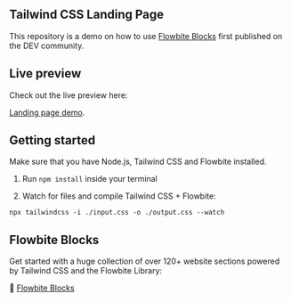 ## Tailwind CSS Landing Page

This repository is a demo on how to use [Flowbite Blocks](https://flowbite.com/blocks/) first published on the DEV community.

## Live preview

Check out the live preview here:

[Landing page demo](https://themesberg.github.io/tailwind-css-landing-page/).

## Getting started

Make sure that you have Node.js, Tailwind CSS and Flowbite installed.

1. Run `npm install` inside your terminal

2. Watch for files and compile Tailwind CSS + Flowbite:

```
npx tailwindcss -i ./input.css -o ./output.css --watch
```

## Flowbite Blocks

Get started with a huge collection of over 120+ website sections powered by Tailwind CSS and the Flowbite Library:

🔗 [Flowbite Blocks](https://flowbite.com/blocks/)
